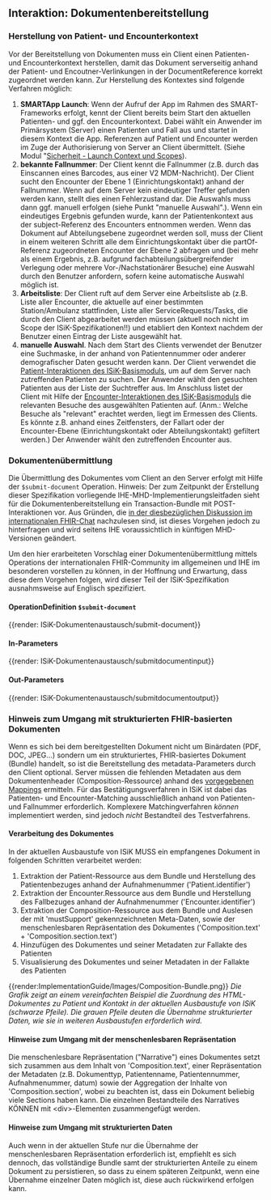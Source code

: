 ## Interaktion: Dokumentenbereitstellung
### Herstellung von Patient- und Encounterkontext
Vor der Bereitstellung von Dokumenten muss ein Client einen Patienten- und Encounterkontext herstellen, damit das Dokument serverseitig anhand der Patient- und Encoutner-Verlinkungen in der DocumentReference korrekt zugeordnet werden kann.
Zur Herstellung des Kontextes sind folgende Verfahren möglich:

1. **SMARTApp Launch**: Wenn der Aufruf der App im Rahmen des SMART-Frameworks erfolgt, kennt der Client bereits beim Start den aktuellen Patienten- und ggf. den Encounterkontext. Dabei wählt ein Anwender im Primärsystem (Server) einen Patienten und Fall aus und startet in diesem Kontext die App. Referenzen auf Patient und Encounter werden im Zuge der Authorisierung von Server an Client übermittelt. (Siehe Modul "[Sicherheit - Launch Context und Scopes](https://simplifier.net/guide/ImplementierungsleitfadenISiK-Sicherheit/ScopesAndLaunchContext)). 
2. **bekannte Fallnummer**: Der Client kennt die Fallnummer (z.B. durch das Einscannen eines Barcodes, aus einer V2 MDM-Nachricht). Der Client sucht den Encounter der Ebene 1 (Einrichtungskontakt) anhand der Fallnummer. Wenn auf dem Server kein eindeutiger Treffer gefunden werden kann, stellt dies einen Fehlerzustand dar. Die Auswahls muss dann ggf. manuell erfolgen (siehe Punkt "manuelle Auswahl".). Wenn ein eindeutiges Ergebnis gefunden wurde, kann der Patientenkontext aus der subject-Referenz des Encounters entnommen werden. Wenn das Dokument auf Abteilungsebene zugeordnet werden soll, muss der Client in einem weiteren Schritt alle dem Einrichtungskontakt über die partOf-Referenz zugeordneten Encounter der Ebene 2 abfragen und (bei mehr als einem Ergebnis, z.B. aufgrund fachabteilungsübergreifender Verlegung oder mehrere Vor-/Nachstationärer Besuche) eine Auswahl durch den Benutzer anfordern, sofern keine automatische Auswahl möglich ist.
3. **Arbeitsliste**: Der Client ruft auf dem Server eine Arbeitsliste ab (z.B. Liste aller Encounter, die aktuelle auf einer bestimmten Station/Ambulanz stattfinden, Liste aller ServiceRequests/Tasks, die durch den Client abgearbeitet werden müssen (aktuell noch nicht im Scope der ISiK-Spezifikationen!!) und etabliert den Kontext nachdem der Benutzer einen Eintrag der Liste ausgewählt hat.
4. **manuelle Auswahl**. Nach dem Start des Clients verwendet der Benutzer eine Suchmaske, in der anhand von Patientennummer oder anderer demografischer Daten gesucht werden kann. Der Client verwendet die [Patient-Interaktionen des ISiK-Basismoduls](https://simplifier.net/guide/isik-basismodul-stufe2/PatientPatient#PatientInteraktionen), um auf dem Server nach zutreffenden Patienten zu suchen. Der Anwender wählt den gesuchten Patienten aus der Liste der Suchtreffer aus. Im Anschluss listet der Client mit Hilfe der [Encounter-Interaktionen des ISiK-Basismoduls](https://simplifier.net/guide/isik-basismodul-stufe2/KontaktFallEncounter#Interaktionen) die relevanten Besuche des ausgewählten Patienten auf. (Anm.: Welche Besuche als "relevant" erachtet werden, liegt im Ermessen des Clients. Es könnte z.B. anhand eines Zeitfensters, der Fallart oder der Encounter-Ebene (Einrichtungskontakt oder Abteilungskontakt) gefiltert werden.) Der Anwender wählt den zutreffenden Encounter aus.

### Dokumentenübermittlung
Die Übermittlung des Dokumentes vom Client an den Server erfolgt mit Hilfe der `$submit-document` Operation.
Hinweis: Der zum Zeitpunkt der Erstellung dieser Spezifikation vorliegende IHE-MHD-Implementierungsleitfaden sieht für die Dokumentenbereitstellung ein 
Transaction-Bundle mit POST-Interaktionen vor. 
Aus Gründen, die [in der diesbezüglichen Diskussion im internationalen FHIR-Chat](https://chat.fhir.org/#narrow/stream/179223-ihe/topic/MHD.20update.20and.20status) 
nachzulesen sind, ist dieses Vorgehen jedoch zu hinterfragen und wird seitens IHE voraussichtlich in künftigen MHD-Versionen geändert.

Um den hier erarbeiteten Vorschlag einer Dokumentenübermittlung mittels Operations der internationalen FHIR-Community im allgemeinen und 
IHE im besonderen vorstellen zu können, in der Hoffnung und Erwartung, dass diese dem Vorgehen folgen, wird dieser Teil der ISiK-Spezifikation 
ausnahmsweise auf Englisch spezifiziert.

#### OperationDefinition `$submit-document`

{{render: ISiK-Dokumentenaustausch/submit-document}}

#### In-Parameters

{{render: ISiK-Dokumentenaustausch/submitdocumentinput}}

#### Out-Parameters

{{render: ISiK-Dokumentenaustausch/submitdocumentoutput}}

### Hinweis zum Umgang mit strukturierten FHIR-basierten Dokumenten
Wenn es sich bei dem bereitgestellten Dokument nicht um Binärdaten (PDF, DOC, JPEG...) sondern um ein strukturiertes, FHIR-basiertes Dokument (Bundle) handelt, so ist die Bereitstellung des metadata-Parameters durch den Client optional.
Server müssen die fehlenden Metadaten aus dem Dokumentenheader (Composition-Ressource) anhand des [vorgegebenen Mappings](https://simplifier.net/ISiK-Dokumentenaustausch/ISiKDokumentenMetadaten/~mappings) ermitteln.
Für das Bestätigungsverfahren in ISiK ist dabei das Patienten- und Encounter-Matching ausschließlich anhand von Patienten- und Fallnummer erforderlich.
Komplexere Matchingverfahren *können* implementiert werden, sind jedoch *nicht* Bestandteil des Testverfahrens.

#### Verarbeitung des Dokumentes

In der aktuellen Ausbaustufe von ISiK MUSS ein empfangenes Dokument in folgenden Schritten verarbeitet werden:

1. Extraktion der Patient-Ressource aus dem Bundle und Herstellung des Patientenbezuges anhand der Aufnahmenummer ('Patient.identifier')
2. Extraktion der Encounter.Ressource aus dem Bundle und Herstellung des Fallbezuges anhand der Aufnahmenummer ('Encounter.identifier')
3. Extraktion der Composition-Ressource aus dem Bundle und Auslesen der mit 'mustSupport' gekennzeichneten Meta-Daten, sowie der menschenlesbaren Repräsentation des Dokumentes ('Composition.text' + 'Composition.section.text')
4. Hinzufügen des Dokumentes und seiner Metadaten zur Fallakte des Patienten 
5. Visualisierung des Dokumentes und seiner Metadaten in der Fallakte des Patienten

{{render:ImplementationGuide/Images/Composition-Bundle.png}}
*Die Grafik zeigt an einem vereinfachten Beispiel die Zuordnung des HTML-Dokumentes zu Patient und Kontakt in der aktuellen Ausbaustufe von ISiK (schwarze Pfeile). Die grauen Pfeile deuten die Übernahme strukturierter Daten, wie sie in weiteren Ausbaustufen erforderlich wird.*

#### Hinweise zum Umgang mit der menschenlesbaren Repräsentation

Die menschenlesbare Repräsentation ("Narrative") eines Dokumentes setzt sich zusammen aus dem Inhalt von 'Composition.text', einer Repräsentation der Metadaten (z.B. Dokumenttyp, Patientenname, Patientennummer, Aufnahmenummer, datum) sowie der Aggregation der Inhalte von 'Composition.section', wobei zu beachten ist, dass ein Dokument beliebig viele Sections haben kann.
Die einzelnen Bestandteile des Narratives KÖNNEN mit \<div\>-Elementen zusammengefügt werden.

#### Hinweise zum Umgang mit strukturierten Daten

Auch wenn in der aktuellen Stufe nur die Übernahme der menschenlesbaren Repräsentation erforderlich ist, empfiehlt es sich dennoch, das vollständige Bundle samt der strukturierten Anteile zu einem Dokument zu persistieren, so dass zu einem späteren Zeitpunkt, wenn eine Übernahme einzelner Daten möglich ist, diese auch rückwirkend erfolgen kann.

